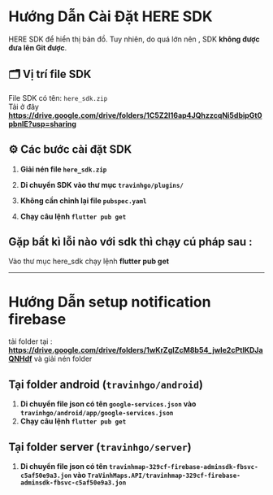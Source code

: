 # Hướng Dẫn Cài Đặt HERE SDK

HERE SDK để hiển thị bản đồ. Tuy nhiên, do quá lớn nên , SDK **không được đưa lên Git được**.

## 🗂 Vị trí file SDK

File SDK có tên: `here_sdk.zip`  
Tải ở đây **https://drive.google.com/drive/folders/1C5Z2I16ap4JQhzzcqNi5dbipGt0pbnIE?usp=sharing**

## ⚙️ Các bước cài đặt SDK

1. **Giải nén file `here_sdk.zip`**

2. **Di chuyển SDK vào thư mục `travinhgo/plugins/`**

3. **Không cần chỉnh lại file `pubspec.yaml`**

4. **Chạy câu lệnh `flutter pub get`**

## Gặp bất kì lỗi nào với sdk thì chạy cú pháp sau :
Vào thư mục here_sdk chạy lệnh **flutter pub get**

--------------------------------------------------------------------------------------------------------------------------------------------------------------------------
# Hướng Dẫn setup notification firebase
tải folder tại : **https://drive.google.com/drive/folders/1wKrZgIZcM8b54_jwIe2cPtlKDJaQNHdf**
và giải nén folder

## Tại folder android (`travinhgo/android`) 
1. **Di chuyển file json có tên `google-services.json` vào `travinhgo/android/app/google-services.json`**
2. **Chạy câu lệnh `flutter pub get`**

## Tại folder server (`travinhgo/server`)
1. **Di chuyển file json có tên `travinhmap-329cf-firebase-adminsdk-fbsvc-c5af50e9a3.jon` vào `TraVinhMaps.API/travinhmap-329cf-firebase-adminsdk-fbsvc-c5af50e9a3.jon`**